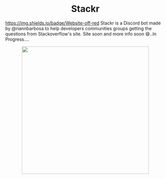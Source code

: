   <h1 align="center"> Stackr </h1>

https://img.shields.io/badge/Website-off-red
Stackr is a Discord bot made by @riannbarbosa to help developers communities groups getting the questions from Stackoverflow's site. 
Site soon and more info soon :smile:..In Progress....

<div align="center"><img src="https://i.imgur.com/xebhHhm.png" height="400px"></div>

